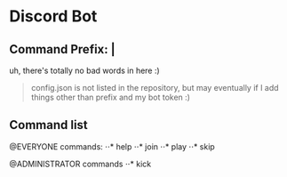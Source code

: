 # Discord Bot

## Command Prefix: |

uh, there's totally no bad words in here :)

 > config.json is not listed in the repository, but may eventually if I add things other than prefix and my bot token :)

## Command list ## 


@EVERYONE commands:
⋅⋅* help
⋅⋅* join
⋅⋅* play
⋅⋅* skip

@ADMINISTRATOR commands
⋅⋅* kick